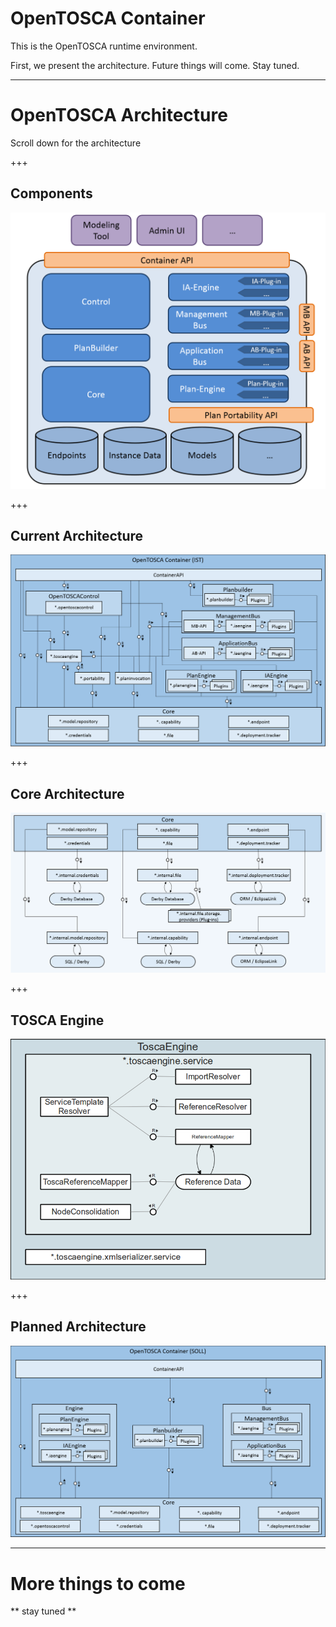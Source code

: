 # OpenTOSCA Container

This is the OpenTOSCA runtime environment.

First, we present the architecture.
Future things will come. Stay tuned.

---

# OpenTOSCA Architecture

Scroll down for the architecture


+++

## Components

![ArchitekturContainerAPI](docs/graphics/ArchitekturContainerAPI.png)

+++

## Current Architecture

![ArchitekturOpenTOSCAContainerIST](docs/graphics/ArchitekturOpenTOSCAContainer-IST.png)

+++

## Core Architecture

![ArchitekturCore](docs/graphics/ArchitekturCore.png)

+++

## TOSCA Engine

![ArchitekturTOSCAEngine](docs/graphics/ArchitekturTOSCAEngine.png)

+++

## Planned Architecture

![ArchitekturOpenTOSCAContainerSOLL](docs/graphics/ArchitekturOpenTOSCAContainer-SOLL.png)

---

# More things to come

** stay tuned **
